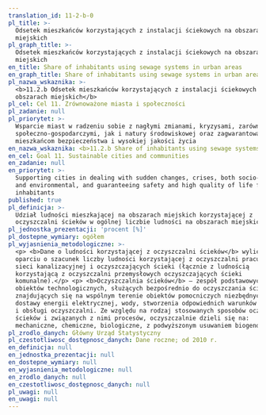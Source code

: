 ```yaml
---
translation_id: 11-2-b-0
pl_title: >-
  Odsetek mieszkańców korzystających z instalacji ściekowych na obszarach
  miejskich
pl_graph_title: >-
  Odsetek mieszkańców korzystających z instalacji ściekowych na obszarach
  miejskich
en_title: Share of inhabitants using sewage systems in urban areas
en_graph_title: Share of inhabitants using sewage systems in urban areas
pl_nazwa_wskaznika: >-
  <b>11.2.b Odsetek mieszkańców korzystających z instalacji ściekowych na
  obszarach miejskich</b>
pl_cel: Cel 11. Zrównoważone miasta i społeczności
pl_zadanie: null
pl_priorytet: >-
  Wsparcie miast w radzeniu sobie z nagłymi zmianami, kryzysami, zarówno
  społeczno-gospodarczymi, jak i natury środowiskowej oraz zagwarantowanie
  mieszkańcom bezpieczeństwa i wysokiej jakości życia
en_nazwa_wskaznika: <b>11.2.b Share of inhabitants using sewage systems in urban areas</b>
en_cel: Goal 11. Sustainable cities and communities
en_zadanie: null
en_priorytet: >-
  Supporting cities in dealing with sudden changes, crises, both socio-economic
  and environmental, and guaranteeing safety and high quality of life for
  inhabitants
published: true
pl_definicja: >-
  Udział ludności mieszkającej na obszarach miejskich korzystającej z
  oczyszczalni ścieków w ogólnej liczbie ludności na obszarach miejskich.
pl_jednostka_prezentacji: 'procent [%]'
pl_dostepne_wymiary: ogółem
pl_wyjasnienia_metodologiczne: >-
  <p> <b>Dane o ludności korzystającej z oczyszczalni ścieków</b> wyliczane są w
  oparciu o szacunek liczby ludności korzystającej z oczyszczalni pracujących na
  sieci kanalizacyjnej i oczyszczających ścieki (łącznie z ludnością
  korzystającą z oczyszczalni przemysłowych oczyszczających ścieki
  komunalne).</p> <p> <b>Oczyszczalnia ścieków</b> – zespół podstawowych
  obiektów technologicznych, służących bezpośrednio do oczyszczania ścieków oraz
  znajdujących się na wspólnym terenie obiektów pomocniczych niezbędnych dla
  dostawy energii elektrycznej, wody, stworzenia odpowiednich warunków do pracy
  i obsługi oczyszczalni. Ze względu na rodzaj stosowanych sposobów oczyszczania
  ścieków i związanych z nimi procesów, oczyszczalnie dzieli się na:
  mechaniczne, chemiczne, biologiczne, z podwyższonym usuwaniem biogenów.</p>
pl_zrodlo_danych: Główny Urząd Statystyczny
pl_czestotliwosc_dostępnosc_danych: Dane roczne; od 2010 r.
en_definicja: null
en_jednostka_prezentacji: null
en_dostepne_wymiary: null
en_wyjasnienia_metodologiczne: null
en_zrodlo_danych: null
en_czestotliwosc_dostępnosc_danych: null
pl_uwagi: null
en_uwagi: null
---
```

